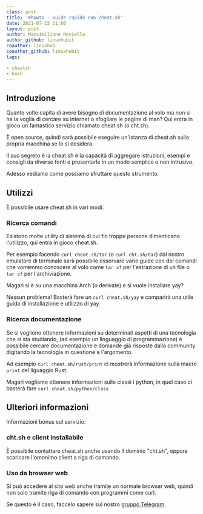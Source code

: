 ```yaml
---
class: post
title: '#howto - Guide rapide con cheat.sh'
date: 2021-07-15 11:00
layout: post
author: Massimiliano Noviello
author_github: linuxhubit
coauthor: linuxhub
coauthor_github: linuxhubit
tags:

- cheatsh
- bash
---
```


## Introduzione

Quante volte capita di avere bisogno di documentazione al volo ma non si ha la voglia di cercare su internet o sfogliare le pagine di man? Qui entra in gioco un fantastico servizio chiamato cheat.sh (o cht.sh).

È open source, quindi sarà possibile eseguire un'istanza di cheat.sh sulla propria macchina se lo si desidera.

Il suo segreto è la cheat.sh è la capacità di aggregare istruzioni, esempi e consigli da diverse fonti e presentarle in un modo semplice e non intrusivo.

Adesso vediamo come possiamo sfruttare questo strumento.


## Utilizzi

È possibile usare cheat.sh in vari modi:

### Ricerca comandi

Esistono molte utility di sistema di cui fin troppe persone dimenticano l'utilizzo, qui entra in gioco cheat.sh.

Per esempio facendo `curl cheat.sh/tar` (o `curl cht.sh/tar`) dal nostro emulatore di terminale sarà possibile osservare varie guide con dei comandi che vorremmo conoscere al volo come `tar xf` per l'estrazione di un file o `tar cf` per l'archiviazione.

Magari si è su una macchina Arch (o derivate) e si vuole installare yay?

Nessun problema! Basterà fare un `curl cheat.sh/yay` e comparirà una utile guida di installazione e utilizzo di yay.

### Ricerca documentazione

Se si vogliono ottenere informazioni su determinati aspetti di una tecnologia che si sta studiando, (ad esempio un linguaggio di programmazione) è possibile cercare documentazione e domande già risposte dalla community digitando la tecnologia in questione e l'argomento.

Ad esempio `curl cheat.sh/rust/print` ci mostrerà informazione sulla macro `print` del liguaggio Rust.

Magari vogliamo ottenere informazioni sulle classi i python, in quel caso ci basterà fare `curl cheat.sh/python/class`


## Ulteriori informazioni

Informazioni bonus sul servizio:

### cht.sh e client installabile

È possibile contattare cheat.sh anche usando il dominio "cht.sh", oppure scaricare l'omonimo client a riga di comando.

### Uso da browser web

Si può accedere al sito web anche tramite un normale browser web, quindi non solo tramite riga di comando con programmi come curl.


Se questo è il caso, faccelo sapere sul nostro [gruppo Telegram](https://t.me/linuxpeople).
